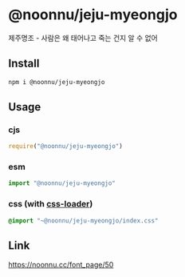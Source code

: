 # @noonnu/jeju-myeongjo
제주명조 - 사람은 왜 태어나고 죽는 건지 알 수 없어

## Install
```sh
npm i @noonnu/jeju-myeongjo
```
## Usage
### cjs
```js
require("@noonnu/jeju-myeongjo")
```
### esm
```js
import "@noonnu/jeju-myeongjo"
```
### css (with [css-loader](https://github.com/webpack-contrib/css-loader))
```css
@import "~@noonnu/jeju-myeongjo/index.css"
```

## Link
https://noonnu.cc/font_page/50